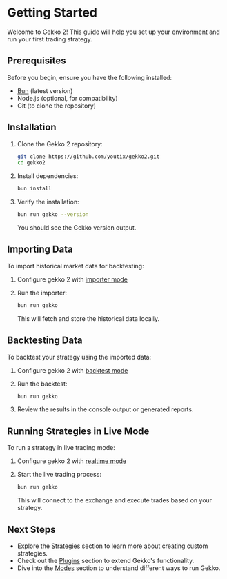 # Getting Started

Welcome to Gekko 2! This guide will help you set up your environment and run your first trading strategy.

## Prerequisites

Before you begin, ensure you have the following installed:

- [Bun](https://bun.sh/) (latest version)
- Node.js (optional, for compatibility)
- Git (to clone the repository)

## Installation

1. Clone the Gekko 2 repository:

   ```bash
   git clone https://github.com/youtix/gekko2.git
   cd gekko2
   ```

2. Install dependencies:

   ```bash
   bun install
   ```

3. Verify the installation:

   ```bash
   bun run gekko --version
   ```

   You should see the Gekko version output.

## Importing Data

To import historical market data for backtesting:

1. Configure gekko 2 with [importer mode](../modes/importer.md)

2. Run the importer:

   ```bash
   bun run gekko
   ```

   This will fetch and store the historical data locally.

## Backtesting Data

To backtest your strategy using the imported data:

1. Configure gekko 2 with [backtest mode](../modes/backtest.md)

2. Run the backtest:

   ```bash
   bun run gekko
   ```

3. Review the results in the console output or generated reports.

## Running Strategies in Live Mode

To run a strategy in live trading mode:

1. Configure gekko 2 with [realtime mode](../modes/realtime.md)

2. Start the live trading process:

   ```bash
   bun run gekko
   ```

   This will connect to the exchange and execute trades based on your strategy.

## Next Steps

- Explore the [Strategies](../strategies/introduction.md) section to learn more about creating custom strategies.
- Check out the [Plugins](../plugins/introduction.md) section to extend Gekko's functionality.
- Dive into the [Modes](../modes/introduction.md) section to understand different ways to run Gekko.
